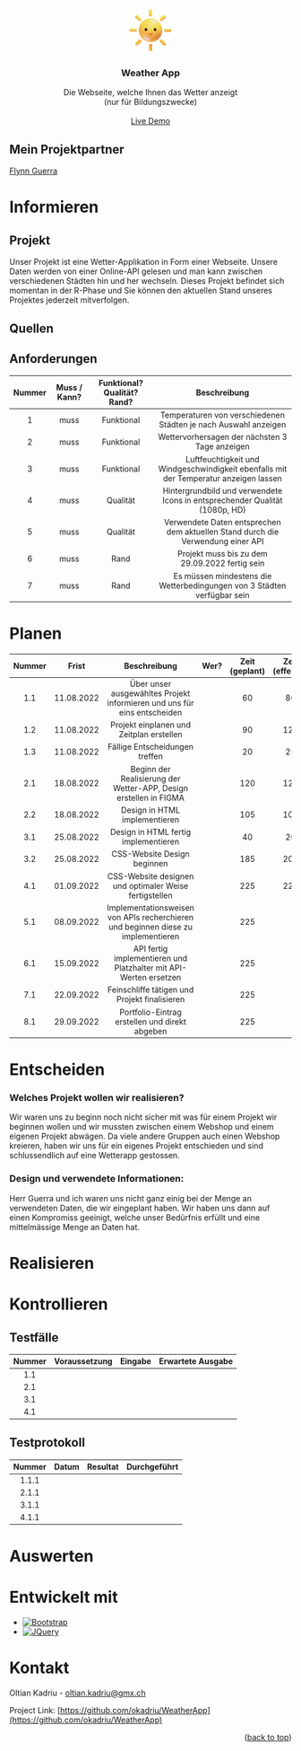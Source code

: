 <a name="readme-top"></a>

<!-- PROJECT LOGO -->
<br />
<div align="center">
  <a href="https://github.com/okadriu/WeatherApp">
    <img src="img/Day Sun.svg" alt="Logo" width="80" height="80">
  </a>

  <h3 align="center">Weather App</h3>

  <p align="center">
    Die Webseite, welche Ihnen das Wetter anzeigt
    <br />
    (nur für Bildungszwecke) 
    <br />
    <br />
    <a href="#">Live Demo</a>
  </p>
</div>

## Mein Projektpartner

[Flynn Guerra](https://github.com/woqqq)

# Informieren

## Projekt

Unser Projekt ist eine Wetter-Applikation in Form einer Webseite. Unsere Daten werden von einer Online-API gelesen und man kann zwischen verschiedenen Städten hin und her wechseln. Dieses Projekt befindet sich momentan in der R-Phase und Sie können den aktuellen Stand unseres Projektes jederzeit mitverfolgen.

## Quellen

## Anforderungen

| **Nummer** | **Muss / Kann?** | **Funktional? Qualität? Rand?** |                                       **Beschreibung**                                       |
|:----------:|:----------------:|:-------------------------------:|:--------------------------------------------------------------------------------------------:|
|     1      |     muss         |     Funktional                  |     Temperaturen von verschiedenen Städten je nach Auswahl anzeigen                          |
|     2      |     muss         |     Funktional                  |     Wettervorhersagen der nächsten 3 Tage anzeigen                                           |
|     3      |     muss         |     Funktional                  |     Luftfeuchtigkeit und Windgeschwindigkeit ebenfalls mit der Temperatur anzeigen lassen    |
|     4      |     muss         |     Qualität                    |     Hintergrundbild und verwendete Icons in entsprechender Qualität (1080p, HD)              |
|     5      |     muss         |     Qualität                    |     Verwendete   Daten entsprechen dem aktuellen Stand durch die Verwendung einer API        |
|     6      |     muss         |     Rand                        |     Projekt muss bis zu dem 29.09.2022 fertig sein                                           |
|     7      |     muss         |     Rand                        |     Es müssen mindestens die Wetterbedingungen von 3 Städten verfügbar sein                  |

#  Planen

| **Nummer** |     **Frist**     |                                     **Beschreibung**                                     | **Wer?** | **Zeit (geplant)** | **Zeit (effektiv)** |
|:----------:|:-----------------:|:----------------------------------------------------------------------------------------:|:----------:|:--------------------:|:-------------------:|
|     1.1    |     11.08.2022    |     Über unser ausgewähltes Projekt informieren und uns für eins entscheiden             |          | 60                 | 80                  |
|     1.2    |     11.08.2022    |     Projekt einplanen und Zeitplan erstellen                                             |          | 90                 | 120                 |
|     1.3    |     11.08.2022    |     Fällige Entscheidungen treffen                                                       |          | 20                 | 25                  |
|     2.1    |     18.08.2022    |     Beginn der Realisierung der Wetter-APP, Design erstellen in FIGMA                    |          | 120                | 125                    |
|     2.2    |     18.08.2022    |     Design in HTML implementieren                                                        |          | 105                | 100                    |
|     3.1    |     25.08.2022    |     Design in HTML fertig implementieren                                                 |          | 40                 | 20                    |
|     3.2    |     25.08.2022    |     CSS-Website Design beginnen                                                          |          | 185                | 205                    |
|     4.1    |     01.09.2022    |     CSS-Website designen und optimaler Weise fertigstellen                               |          | 225                | 225                    |
|     5.1    |     08.09.2022    |     Implementationsweisen von APIs recherchieren und beginnen diese zu implementieren    |          | 225                |                     |
|     6.1    |     15.09.2022    |     API fertig implementieren und Platzhalter mit API-Werten ersetzen                    |          | 225                |                     |
|     7.1    |     22.09.2022    |     Feinschliffe tätigen und Projekt finalisieren                                        |          | 225                |                     |
|     8.1    |     29.09.2022    |     Portfolio-Eintrag erstellen und direkt abgeben                                       |          | 225                |                     |

#  Entscheiden

### Welches Projekt wollen wir realisieren?   
Wir waren uns zu beginn noch nicht sicher mit was für einem Projekt wir beginnen wollen und wir mussten zwischen einem Webshop und einem eigenen Projekt abwägen. Da viele andere Gruppen auch einen Webshop kreieren, haben wir uns für ein eigenes Projekt entschieden und sind schlussendlich auf eine Wetterapp gestossen.

### Design und verwendete Informationen: 
Herr Guerra und ich waren uns nicht ganz einig bei der Menge an verwendeten Daten, die wir eingeplant haben. Wir haben uns dann auf einen Kompromiss geeinigt, welche unser Bedürfnis erfüllt und eine mittelmässige Menge an Daten hat.


#  Realisieren

#  Kontrollieren

## Testfälle

| **Nummer** | **Voraussetzung** | **Eingabe** | **Erwartete Ausgabe** |
|:------------:|:-------------------:|:-------------:|:-----------------------:|
| 1.1        |                   |             |                       |
| 2.1        |                   |             |                       |
| 3.1        |                   |             |                       |
| 4.1        |                   |             |                       |

## Testprotokoll

| **Nummer** | **Datum** | **Resultat** | **Durchgeführt** |
|:------------:|:-----------:|:--------------:|:------------------:|
| 1.1.1  |           |              |                  |
| 2.1.1  |           |              |                  |
| 3.1.1  |           |              |                  |
| 4.1.1  |           |              |                  |

#  Auswerten


# Entwickelt mit

* [![Bootstrap][Bootstrap.com]][Bootstrap-url]
* [![JQuery][JQuery.com]][JQuery-url]


<!-- KONTAKT -->
# Kontakt

Oltian Kadriu - oltian.kadriu@gmx.ch

Project Link: [https://github.com/okadriu/WeatherApp](https://github.com/okadriu/WeatherApp)

<p align="right">(<a href="#readme-top">back to top</a>)</p>


<!-- MARKDOWN LINKS & IMAGES -->
[Bootstrap.com]: https://img.shields.io/badge/Bootstrap-563D7C?style=for-the-badge&logo=bootstrap&logoColor=white
[Bootstrap-url]: https://getbootstrap.com
[JQuery.com]: https://img.shields.io/badge/jQuery-0769AD?style=for-the-badge&logo=jquery&logoColor=white
[JQuery-url]: https://jquery.com
